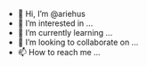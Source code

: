 - 👋 Hi, I’m @ariehus
- 👀 I’m interested in ...
- 🌱 I’m currently learning ...
- 💞️ I’m looking to collaborate on ...
- 📫 How to reach me ...

<!---
ariehus/ariehus is a ✨ special ✨ repository because its `README.md` (this file) appears on your GitHub profile.
You can click the Preview link to take a look at your changes.
--->
